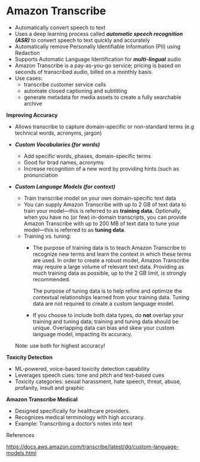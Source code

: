 # Amazon Transcribe

- Automatically convert speech to text
- Uses a deep learning process called ***automatic speech recognition (ASR)*** to convert speech to text quickly and accurately
- Automatically remove Personally Identifiable Information (PII) using Redaction
- Supports Automatic Language Identification for ***multi-lingual*** audio
- Amazon Transcribe is a pay-as-you-go service; pricing is based on seconds of transcribed audio, billed on a monthly basis.
- Use cases:
    - transcribe customer service calls
    - automate closed captioning and subtitling
    - generate metadata for media assets to create a fully searchable archive

**Improving Accuracy**

- Allows transcribe to capture domain-specific or non-standard terms (e.g technical words, acronyms, jargon)
- ***Custom Vocabularies (for words)***
    - Add specific words, phases, domain-specific terms
    - Good for brad names, acronyms
    - Increase recognition of a new word by providing hints (such as pronunciation
- ***Custom Language Models (for context)***
    - Train transcribe model on your own domain-specific text data
    - You can supply Amazon Transcribe with up to 2 GB of text data to train your model—this is referred to as **training data.** Optionally, when you have no (or few) in-domain transcripts, you can provide Amazon Transcribe with up to 200 MB of text data to tune your model—this is referred to as **tuning data**.
    - Training vs. tuning:
        - The purpose of training data is to teach Amazon Transcribe to recognize new terms and learn the context in which these terms are used. In order to create a robust model, Amazon Transcribe may require a large volume of relevant text data. Providing as much training data as possible, up to the 2 GB limit, is strongly recommended.
            
            The purpose of tuning data is to help refine and optimize the contextual relationships learned from your training data. Tuning data are not required to create a custom language model.
            
        - If you choose to include both data types, do **not** overlap your training and tuning data; training and tuning data should be unique. Overlapping data can bias and skew your custom language model, impacting its accuracy.
    
    Note: use both for highest accuracy!
    

**Toxicity Detection**

- ML-powered, voice-based toxicity detection capability
- Leverages speech cues: tone and pitch and text-based cues
- Toxicity categories: sexual harassment, hate speech, threat, abuse, profanity, insult and graphic

 

**Amazon Transcribe Medical**

- Designed specifically for healthcare providers.
- Recognizes medical terminology with high accuracy.
- Example: Transcribing a doctor’s notes into text

References

https://docs.aws.amazon.com/transcribe/latest/dg/custom-language-models.html